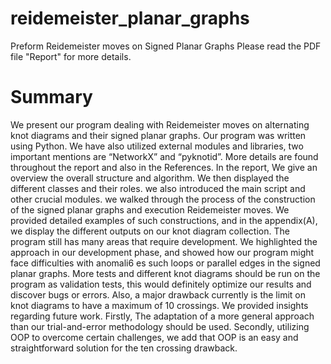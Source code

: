 # reidemeister_planar_graphs
Preform Reidemeister moves on Signed Planar Graphs
Please read the PDF file "Report" for more details.

# Summary
We present our program dealing with Reidemeister moves on alternating knot diagrams and their signed planar graphs. 
Our program was written using Python. We have also utilized external modules and libraries,
two important mentions are “NetworkX” and “pyknotid”. More details are found throughout the
report and also in the References.
In the report, We give an overview the overall structure and algorithm.
We then displayed the different classes and their roles. we also introduced the main script and other crucial modules. we walked through the process of the construction of the signed planar graphs and execution Reidemeister moves. We provided detailed examples of such constructions, and in
the appendix(A), we display the different outputs on our knot diagram collection.
The program still has many areas that require development. We highlighted the approach in
our development phase, and showed how our program might face difficulties with anomali6 es such
loops or parallel edges in the signed planar graphs. More tests and different knot diagrams should
be run on the program as validation tests, this would definitely optimize our results and discover
bugs or errors. Also, a major drawback currently is the limit on knot diagrams to have a maximum
of 10 crossings.
We provided insights regarding future work. Firstly, The adaptation of a more general approach
than our trial-and-error methodology should be used. Secondly, utilizing OOP to overcome certain
challenges, we add that OOP is an easy and straightforward solution for the ten crossing drawback.
